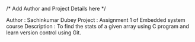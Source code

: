 /* Add Author and Project Details here */

Author : Sachinkumar Dubey
Project : Assignment 1 of Embedded system course
Description : To find the stats of a given array using C program and learn version control using Git.
